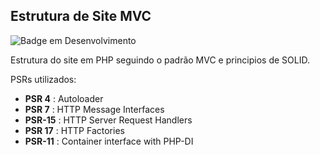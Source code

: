 ## Estrutura de Site MVC
![Badge em Desenvolvimento](https://img.shields.io/badge/status-em%20desenvolvimento-brightgreen)

Estrutura do site em PHP seguindo o padrão MVC e principios de SOLID.

PSRs utilizados:
- **PSR 4** : Autoloader
- **PSR 7** : HTTP Message Interfaces
- **PSR-15** : HTTP Server Request Handlers 
- **PSR 17** : HTTP Factories
- **PSR-11** : Container interface with PHP-DI
